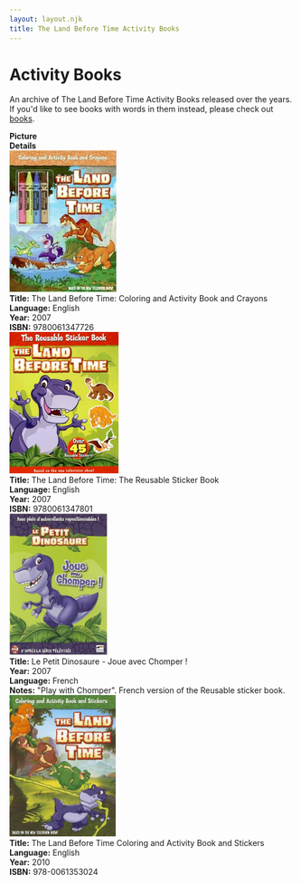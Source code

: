 ```yaml
---
layout: layout.njk
title: The Land Before Time Activity Books
---
```


# Activity Books

An archive of The Land Before Time Activity Books released over the years. If you'd like to see books with words in them instead, please check out [books](/media/books).

<div class="item-table">
  <div class="item-header">
    <div class="item-image"><strong>Picture</strong></div>
    <div class="item-details"><strong>Details</strong></div>
  </div>

<div class="item-entry">
  <div class="item-image">
    <a href="/images/media/books/coloringbookandcrayons.jpg" data-lightbox="books" data-title="The Land Before Time: Coloring and Activity Book and Crayons">
    <div class="img-box">
        <img src="/images/media/books/coloringbookandcrayons.jpg" alt="The Land Before Time: Coloring and Activity Book and Crayons"
            style="height:250px; object-fit:cover;" loading="lazy"></div>
      </a>
  </div>
  <div class="item-details">
    <strong>Title:</strong> The Land Before Time: Coloring and Activity Book and Crayons <br/>
      <strong>Language:</strong> English<br/>
      <strong>Year:</strong> 2007<br/>
      <strong>ISBN:</strong> 9780061347726<br/>
  </div>
</div>

    
  <div class="item-entry">
  <div class="item-image">
    <a href="/images/media/books/reusablestickerbook.jpg" data-lightbox="books" data-title="The Land Before Time: The Reusable Sticker Book">
    <div class="img-box">
        <img src="/images/media/books/reusablestickerbook.jpg" alt="The Land Before Time: The Reusable Sticker Book"
            style="height:250px; object-fit:cover;" loading="lazy"></div>
      </a>
  </div>
  <div class="item-details">
    <strong>Title:</strong> The Land Before Time: The Reusable Sticker Book<br/>
      <strong>Language:</strong> English<br/>
      <strong>Year:</strong> 2007<br/>
      <strong>ISBN:</strong> 9780061347801<br/>
  </div>
</div>
  <div class="item-entry">
  <div class="item-image">
    <a href="/images/media/books/fr_joueravecchomper.jpg" data-lightbox="books" data-title="Le Petit Dinosaure - Joue avec Chomper !">
        <div class="img-box">
          <img src="/images/media/books/fr_joueravecchomper.jpg" alt="Le Petit Dinosaure - Joue avec Chomper !" style="height:250px; object-fit:cover;" loading="lazy">
        </div>
      </a>
  </div>
  <div class="item-details">
    <strong>Title:</strong> Le Petit Dinosaure - Joue avec Chomper !<br/>
      <strong>Year:</strong> 2007<br/>
      <strong>Language:</strong> French<br/>
      <strong>Notes:</strong> "Play with Chomper". French version of the  Reusable sticker book.<br/>
  </div>
</div>
  <div class="item-entry">
  <div class="item-image">
    <a href="/images/media/books/coloringandactivitybook.jpg" data-lightbox="books" data-title="The Land Before Time Coloring and Activity Book and Stickers ">
    <div class="img-box">
        <img src="/images/media/books/coloringandactivitybook.jpg" alt="The Land Before Time Coloring and Activity Book and Stickers "
            style="height:250px; object-fit:cover;" loading="lazy"></div>
      </a>
  </div>
  <div class="item-details">
    <strong>Title:</strong> The Land Before Time Coloring and Activity Book and Stickers <br/>
      <strong>Language:</strong> English<br/>
      <strong>Year:</strong> 2010<br/>
      <strong>ISBN:</strong> 978-0061353024<br/>
  </div>
</div>


</div>